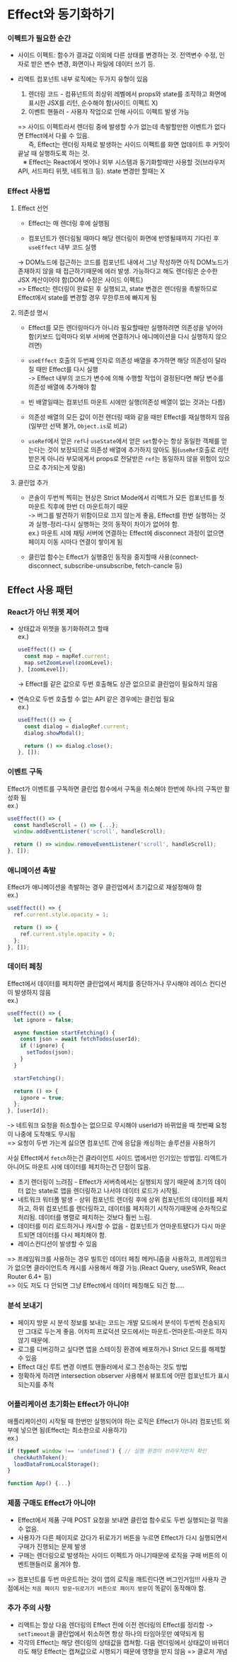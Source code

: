 # Effect와 동기화하기

### 이펙트가 필요한 순간
- 사이드 이펙트: 함수가 결과값 이외에 다른 상태를 변경하는 것. 전역변수 수정, 인자로 받은 변수 변경, 화면이나 파일에 데이터 쓰기 등.
- 리액트 컴포넌트 내부 로직에는 두가지 유형이 있음
  1. 렌더링 코드 - 컴퓨넌트의 최상위 레벨에서 props와 state를 조작하고 화면에 표시한 JSX를 리턴, 순수해야 함(사이드 이펙트 X)
  2. 이벤트 핸들러 - 사용자 작업으로 인해 사이드 이펙트 발생 가능
     
  => 사이드 이펙트라서 렌더링 중에 발생할 수가 없는데 촉발할만한 이벤트가 없다면 Effect에서 다룰 수 있음.<br>&nbsp;&nbsp;&nbsp;&nbsp;&nbsp;&nbsp;즉, Effect는 렌더링 자체로 발생하는 사이드 이펙트를 화면 업데이트 후 커밋이 끝날 때 실행하도록 하는 것.<br>
  &nbsp;&nbsp;&nbsp;※ Effect는 React에서 벗어나 외부 시스템과 동기화할때만 사용할 것(브라우저 API, 서드파티 위젯, 네트워크 등). state 변경만 할때는 X

### Effect 사용법
1. Effect 선언
    - Effect는 매 렌더링 후에 실행됨
       
    - 컴포넌트가 렌더링될 때마다 해당 렌더링이 화면에 반영될때까지 기다린 후 `useEffect` 내부 코드 실행
     
   -> DOM노드에 접근하는 코드를 컴포넌트 내에서 그냥 작성하면 아직 DOM노드가 존재하지 않을 때 접근하기때문에 에러 발생. 가능하다고 해도 렌더링은 순수한 JSX 계산이어야 함(DOM 수정은 사이드 이펙트)<br>
   => Effect는 렌더링이 완료된 후 실행되고, state 변경은 렌더링을 촉발하므로 Effect에서 state를 변경할 경우 무한루프에 빠지게 됨
   
3. 의존성 명시
   - Effect를 모든 렌더링마다가 아니라 필요할때만 실행하려면 의존성을 넣어야 함(키보드 입력마다 외부 서버에 연결하거나 에니메이션을 다시 실행하지 않으려면)
     
   - `useEffect` 호출의 두번째 인자로 의존성 배열을 추가하면 해당 의존성이 달라질 때만 Effect를 다시 실행<br>
     -> Effect 내부의 코드가 변수에 의해 수행할 작업이 결정된다면 해당 변수를 의존성 배열에 추가해야 함
     
   - 빈 배열일때는 컴포넌트 마운트 시에만 실행(의존성 배열이 없는 것과는 다름)
     
   - 의존성 배열의 모든 값이 이전 렌더링 때와 같을 때만 Effect를 재실행하지 않음(일부만 선택 불가, `Object.is`로 비교)
     
   - `useRef`에서 얻은 `ref`나 `useState`에서 얻은 `set`함수는 항상 동일한 객체를 얻는다는 것이 보장되므로 의존성 배열에 추가하지 않아도 됨(`useRef`호출로 리턴받은게 아니라 부모에게서 props로 전달받은 `ref`는 동일하지 않을 위험이 있으므로 추가되는게 맞음) 
5. 클린업 추가
   - 콘솔이 두번씩 찍히는 현상은 Strict Mode에서 리액트가 모든 컴포넌트를 첫 마운트 직후에 한번 더 마운트하기 때문<br>
     -> 버그를 발견하기 위함이므로 끄지 않는게 좋음, Effect를 한번 실행하는 것과 실행-정리-다시 실행하는 것의 동작이 차이가 없어야 함.<br>
     ex.) 마운트 시에 채팅 서버에 연결하는 Effect에 disconnect 과정이 없으면 페이지 이동 시마다 연결이 쌓이게 됨
     
   - 클린업 함수는 Effect가 실행중인 동작을 중지할때 사용(connect-disconnect, subscribe-unsubscribe, fetch-cancle 등)
  
## Effect 사용 패턴
### React가 아닌 위젯 제어
- 상태값과 위젯을 동기화하려고 할때<br>
  ex.)
  ```javascript
  useEffect(() => {
    const map = mapRef.current;
    map.setZoomLevel(zoomLevel);
  }, [zoomLevel]);
  ```
  -> Effect를 같은 값으로 두번 호출해도 상관 없으므로 클린업이 필요하지 않음
  
- 연속으로 두번 호출할 수 없는 API 같은 경우에는 클린업 필요<br>
  ex.)
  ```javascript
  useEffect(() => {
    const dialog = dialogRef.current;
    dialog.showModal();
  
    return () => dialog.close();
  }, []);
  ```

### 이벤트 구독
Effect가 이벤트를 구독하면 클린업 함수에서 구독을 취소해야 한번에 하나의 구독만 활성화 됨<br>
ex.)
```javascript
useEffect(() => {
  const handleScroll = () => {...};
  window.addEventListener('scroll', handleScroll);

  return () => window.removeEventListener('scroll', handleScroll);
}, []);
```

### 애니메이션 촉발
Effect가 애니메이션을 촉발하는 경우 클린업에서 초기값으로 재설정해야 함<br>
ex.)
```javascript
useEffect(() => {
  ref.current.style.opacity = 1;

  return () => {
    ref.current.style.opacity = 0;
  };
}, []);
```

### 데이터 페칭
Effect에서 데이터를 페치하면 클린업에서 페치를 중단하거나 무시해야 레이스 컨디션이 발생하지 않음<br>
ex.)
```javascript
useEffect(() => {
  let ignore = false;

  async function startFetching() {
    const json = await fetchTodos(userId);
    if (!ignore) {
      setTodos(json);
    }
  }

  startFetching();

  return () => {
    ignore = true;
  };
}, [userId]);
```
-> 네트워크 요청을 취소할수는 없으므로 무시해야 userId가 바뀌었을 때 첫번째 요청이 나중에 도착해도 무시됨<br>
=> 요청이 두번 가는게 싫으면 컴포넌트 간에 응답을 캐싱하는 솔루션을 사용하기

사실 Effect에서 `fetch`하는건 클라이언트 사이드 앱에서만 인기있는 방법임. 리액트가 아니어도 마운트 시에 데이터를 페치하는건 단점이 많음.
 - 초기 렌더링이 느려짐 - Effect가 서버측에서는 실행되지 않기 때문에 초기의 데이터 없는 state로 앱을 렌더링하고 나서야 데이터 로드가 시작됨.
 - 네트워크 워터폴 발생 - 상위 컴포넌트 렌더링 후에 상위 컴포넌트의 데이터를 페치하고, 하위 컴포넌트를 렌더링하고, 데이터를 페치하기 시작하기때문에 순차적으로 처리됨. 데이터를 병렬로 페치하는 것보다 훨씬 느림.
 - 데이터를 미리 로드하거나 캐시할 수 없음 - 컴포넌트가 언마운트됐다가 다시 마운트되면 데이터를 다시 페치해야 함.
 - 레이스컨디션이 발생할 수 있음

=> 프레임워크를 사용하는 경우 빌트인 데이터 페칭 메커니즘을 사용하고, 프레임워크가 없으면 클라이언트측 캐시를 사용해서 해결 가능.(React Query, useSWR, React Router 6.4+ 등)<br>
=> 이도 저도 다 안되면 그냥 Effect에서 데이터 페칭해도 되긴 함.....

### 분석 보내기
- 페이지 방문 시 분석 정보를 보내는 코드는 개발 모드에서 분석이 두번씩 전송되지만 그대로 두는게 좋음. 어차피 프로덕션 모드에서는 마운트-언마운트-마운트 하지 않기 때문에.<br>
- 로그를 디버깅하고 싶다면 앱을 스테이징 환경에 배포하거나 Strict 모드를 해제할 수 있음
- Effect 대신 루트 변경 이벤트 핸들러에서 로그 전송하는 것도 방법
- 정확하게 하려면 intersection observer 사용해서 뷰포트에 어떤 컴포넌트가 표시되는지를 추적

### 어플리케이션 초기화는 Effect가 아니야!
애플리케이션이 시작될 때 한번만 실행되어야 하는 로직은 Effect가 아니라 컴포넌트 외부에 넣으면 됨(Effect는 최소한으로 사용하기)<br>
ex.)
```javascript
if (typeof window !== 'undefined') { // 실행 환경이 브라우저인지 확인
  checkAuthToken();
  loadDataFromLocalStorage();
}

function App() {...}
```

### 제품 구매도 Effect가 아니야!
- Effect에서 제품 구매 POST 요청을 보내면 클린업 함수로도 두번 실행되는걸 막을 수 없음.
- 사용자가 다른 페이지로 갔다가 뒤로가기 버튼을 누르면 Effect가 다시 실행되면서 구매가 진행되는 문제 발생
- 구매는 렌더링으로 발생하는 사이드 이펙트가 아니기때문에 로직을 구매 버튼의 이벤트핸들러로 옮겨야 함.
  
=> 컴포넌트를 두번 마운트하는 것이 앱의 로직을 깨트린다면 버그인거임!!! 사용자 관점에서는 `처음 페이지 방문`-`뒤로가기 버튼으로 페이지 방문`이 똑같이 동작해야 함.

### 추가 주의 사항
- 리액트는 항상 다음 렌더링의 Effect 전에 이전 렌더링의 Effect를 정리함 -> `setTimeout`을 클린업에서 취소하면 항상 하나의 타임아웃만 예약되게 됨
- 각각의 Effect는 해당 렌더링의 상태값을 캡쳐함. 다음 렌더링에서 상태값이 바뀌더라도 해당 Effect는 캡쳐값으로 시행되기 때문에 영향을 받지 않음 => 클로저 개념
